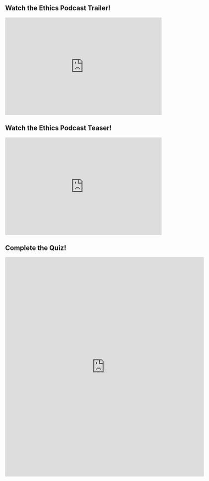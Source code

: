 ## Watch the Ethics Podcast Trailer!

<div style="display: flex; justify-content: center;">
    <iframe width="560" height="315" src="https://www.youtube.com/embed/dTdep5M2zNc" frameborder="0" allow="accelerometer; autoplay; clipboard-write; encrypted-media; gyroscope; picture-in-picture" allowfullscreen></iframe>
</div>

## Watch the Ethics Podcast Teaser!
<div style="display: flex; justify-content: center;">
<iframe width="560" height="315" src="https://www.youtube.com/embed/ieuZeAxxRFw" frameborder="0" allow="accelerometer; autoplay; clipboard-write; encrypted-media; gyroscope; picture-in-picture" allowfullscreen></iframe>
</div>

## Complete the Quiz!
<iframe src="https://docs.google.com/forms/d/e/1FAIpQLScvQC2Mz6NHJU4qdruvI56TTkF9f679y43xl25XhkzjKZ6kLQ/viewform?embedded=true" width="640" height="708" frameborder="0" marginheight="0" marginwidth="0">Loading…</iframe>
